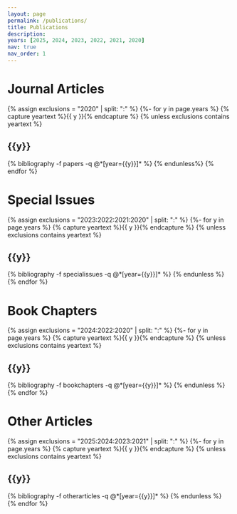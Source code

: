 ```yaml
---
layout: page
permalink: /publications/
title: Publications
description:
years: [2025, 2024, 2023, 2022, 2021, 2020]
nav: true
nav_order: 1
---
```

<!-- _pages/publications.md --> 
<div class="publications">
<h1>Journal Articles</h1>
{% assign exclusions = "2020" | split: ":" %}
{%- for y in page.years %}
	{% capture yeartext %}{{ y }}{% endcapture %}
	{% unless exclusions contains yeartext %}
	  <h2 class="year">{{y}}</h2>
	  {% bibliography -f papers -q @*[year={{y}}]* %}
	{% endunless%}
{% endfor %}
<h1>Special Issues</h1>
{% assign exclusions = "2023:2022:2021:2020" | split: ":" %}
{%- for y in page.years %}
	{% capture yeartext %}{{ y }}{% endcapture %}
	{% unless exclusions contains yeartext %}
	  <h2 class="year">{{y}}</h2>
	  {% bibliography -f specialissues -q @*[year={{y}}]* %}
	{% endunless %}
{% endfor %}
<h1>Book Chapters</h1>
{% assign exclusions = "2024:2022:2020" | split: ":" %}
{%- for y in page.years %}
	{% capture yeartext %}{{ y }}{% endcapture %}
	{% unless exclusions contains yeartext %}
	  <h2 class="year">{{y}}</h2>
	  {% bibliography -f bookchapters -q @*[year={{y}}]* %}
	{% endunless %}
{% endfor %}
<h1>Other Articles</h1>
{% assign exclusions = "2025:2024:2023:2021" | split: ":" %} 
{%- for y in page.years %}
	{% capture yeartext %}{{ y }}{% endcapture %}
	{% unless exclusions contains yeartext %}
	  <h2 class="year">{{y}}</h2>
	  {% bibliography -f otherarticles -q @*[year={{y}}]* %}
	{% endunless %}
{% endfor %}
</div>
